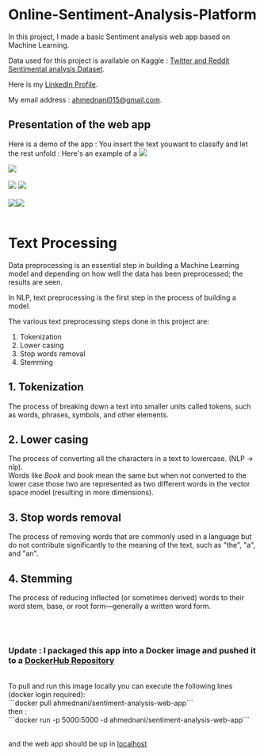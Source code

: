 # Online-Sentiment-Analysis-Platform
In this project, I made a basic Sentiment analysis web app based on Machine Learning.

Data used for this project is available on Kaggle : <a href="https://www.kaggle.com/datasets/cosmos98/twitter-and-reddit-sentimental-analysis-dataset?select=Twitter_Data.csv" target="_blank">Twitter and Reddit Sentimental analysis Dataset</a>.

Here is my <a href="https://www.linkedin.com/in/nani-ahmed/" target="_blank">LinkedIn Profile</a>.

My email address : <a href="mailto:ahmednani015@gmail.com">ahmednani015@gmail.com</a>.

## Presentation of the web app
Here is a demo of the app :
You insert the text youwant to classify and let the rest unfold :
Here's an example of a 
![](https://i.imgur.com/qFvCZlS.png)

![](https://i.imgur.com/DMPC7MY.png)
</br>
</br>
![](https://i.imgur.com/gPIFn7a.png)
![](https://i.imgur.com/zqd28x8.png)
</br>
</br>![](https://i.imgur.com/6tPbfmS.png)![](https://i.imgur.com/UOyF42d.png)
</br>
</br>
# Text Processing

Data preprocessing is an essential step in building a Machine Learning model and depending on how well the data has been preprocessed; the results are seen.

In NLP, text preprocessing is the first step in the process of building a model.

The various text preprocessing steps done in this project are:

1.  Tokenization
2.  Lower casing
3.  Stop words removal
4.  Stemming

## 1.  Tokenization

The process of breaking down a text into smaller units called tokens, such as words, phrases, symbols, and other elements.

## 2.  Lower casing

The process of converting all the characters in a text to lowercase. (NLP -> nlp).  
Words like _Book_ and _book_ mean the same but when not converted to the lower case those two are represented as two different words in the vector space model (resulting in more dimensions).

## 3.  Stop words removal

The process of removing words that are commonly used in a language but do not contribute significantly to the meaning of the text, such as "the", "a", and "an".

## 4.  Stemming

The process of reducing inflected (or sometimes derived) words to their word stem, base, or root form—generally a written word form.

<br>
<br>

### Update : I packaged this app into a Docker image and pushed it to a [DockerHub Repository](https://hub.docker.com/repository/docker/ahmednani/sentiment-analysis-web-app/general)
<br>
To pull and run this image locally you can execute the following lines (docker login required):<br>
```docker pull ahmednani/sentiment-analysis-web-app```
<br>then :<br>
```docker run -p 5000:5000 -d ahmednani/sentiment-analysis-web-app```

<br>and the web app should be up in [localhost](https://localhost:5000)
